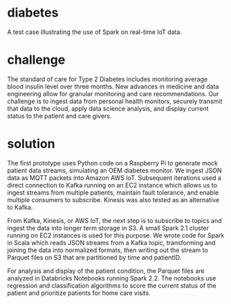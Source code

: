 # diabetes
A test case illustrating the use of Spark on real-time IoT data.

# challenge
The standard of care for Type 2 Diabetes includes monitoring average blood insulin level over three months.  New advances in medicine and data engineering allow for granular monitoring and care recommendations.  Our challenge is to ingest data from personal health monitors, securely transmit that data to the cloud, apply data science analysis, and display current status to the patient and care givers.

# solution
The first prototype uses Python code on a Raspberry Pi to generate mock patient data streams, simulating an OEM diabetes monitor. We ingest JSON data as MQTT packets into Amazon AWS IoT. Subsequent iterations used a direct connection to Kafka running on an EC2 instance which allows us to ingest streams from multiple patients, maintain fault tolerance, and enable multiple consumers to subscribe. Kinesis was also tested as an alternative to Kafka. 

From Kafka, Kinesis, or AWS IoT, the next step is to subscribe to topics and ingest the data into longer term storage in S3. A small Spark 2.1 cluster running on EC2 instances is used for this purpose.  We wrote code for Spark in Scala which reads JSON streams from a Kafka topic, transforming and joining the data into normalized formats, then writing out the stream to Parquet files on S3 that are partitioned by time and patientID.

For analysis and display of the patient condition, the Parquet files are analyzed in Databricks Notebooks running Spark 2.2. The notebooks use regression and classification algorithms to score the current status of the patient and prioritize patients for home care visits.
